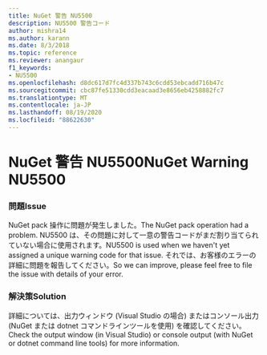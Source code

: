 ```yaml
---
title: NuGet 警告 NU5500
description: NU5500 警告コード
author: mishra14
ms.author: karann
ms.date: 8/3/2018
ms.topic: reference
ms.reviewer: anangaur
f1_keywords:
- NU5500
ms.openlocfilehash: d8dc617d7fc4d337b743c6cdd53ebcadd716b47c
ms.sourcegitcommit: cbc87fe51330cdd3eacaad3e8656eb4258882fc7
ms.translationtype: MT
ms.contentlocale: ja-JP
ms.lasthandoff: 08/19/2020
ms.locfileid: "88622630"
---
```

# <a name="nuget-warning-nu5500"></a><span data-ttu-id="ecd01-103">NuGet 警告 NU5500</span><span class="sxs-lookup"><span data-stu-id="ecd01-103">NuGet Warning NU5500</span></span>

### <a name="issue"></a><span data-ttu-id="ecd01-104">問題</span><span class="sxs-lookup"><span data-stu-id="ecd01-104">Issue</span></span>

<span data-ttu-id="ecd01-105">NuGet pack 操作に問題が発生しました。</span><span class="sxs-lookup"><span data-stu-id="ecd01-105">The NuGet pack operation had a problem.</span></span> <span data-ttu-id="ecd01-106">NU5500 は、その問題に対して一意の警告コードがまだ割り当てられていない場合に使用されます。</span><span class="sxs-lookup"><span data-stu-id="ecd01-106">NU5500 is used when we haven't yet assigned a unique warning code for that issue.</span></span> <span data-ttu-id="ecd01-107">それでは、お客様のエラーの詳細に問題を報告してください。</span><span class="sxs-lookup"><span data-stu-id="ecd01-107">So we can improve, please feel free to file the issue with details of your error.</span></span>


### <a name="solution"></a><span data-ttu-id="ecd01-108">解決策</span><span class="sxs-lookup"><span data-stu-id="ecd01-108">Solution</span></span>

<span data-ttu-id="ecd01-109">詳細については、出力ウィンドウ (Visual Studio の場合) またはコンソール出力 (NuGet または dotnet コマンドラインツールを使用) を確認してください。</span><span class="sxs-lookup"><span data-stu-id="ecd01-109">Check the output window (in Visual Studio) or console output (with NuGet or dotnet command line tools) for more information.</span></span>


